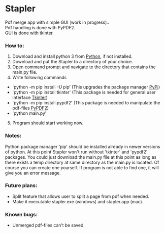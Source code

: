 # Stapler
Pdf merge app with simple GUI (work in progress).. <br/>
Pdf handling is done with PyPDF2. <br/>
GUI is done with tkinter. <br/>

### How to:
1. Download and install python 3 from [Python](https://www.python.org/), if not installed. <br/>
2. Download and put the Stapler to a directory of your choice. <br/>
3. Open command prompt and navigate to the directory that contains the main.py file. <br/>
4. Write following commands <br/>
  - 'python -m pip install -U pip' (This upgrades the package manager [PyPi](https://pypi.org/)) <br/>
  - 'python -m pip install tkinter' (This package is needed for general user interface [Tkinter](https://docs.python.org/3/library/tk.html)) <br/>
  - 'python -m pip install pypdf2' (This package is needed to manipulate the pdf-files [PyPDF2](https://pypi.org/project/PyPDF2/)) <br/>
  - 'python main.py' <br/>
5. Program should start working now. <br/>

### Notes:
Python package manager 'pip' should be installed already in newer versions of python.
At this point Stapler won't run without 'tkinter' and 'pypdf2' packages.
You could just download the main.py file at this point as long as there exists a temp directory
at same directory as the main.py is located. Of course you can create one yourself.
If program is not able to find one, it will give you an error message.

### Future plans:
- Split feature that allows user to split a page from pdf when needed.
- Make it executable stapler.exe (windows) and stapler.app (mac).

### Known bugs:
- Unmerged pdf-files can't be saved.
